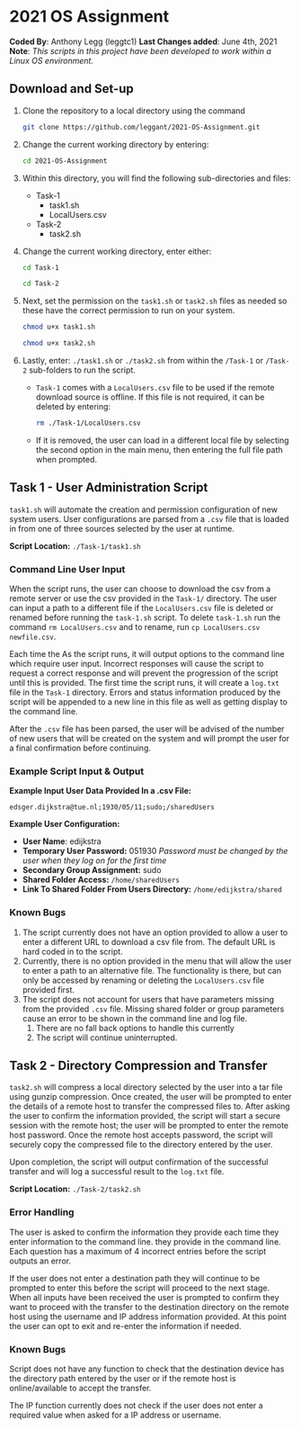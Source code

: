# 2021 OS Assignment

**Coded By**: Anthony Legg (leggtc1)
**Last Changes added**: June 4th, 2021
**Note**: *This scripts in this project have been developed to work within a Linux OS environment.*

## **Download and Set-up**

1. Clone the repository to a local directory using the command

   ```bash
   git clone https://github.com/leggant/2021-OS-Assignment.git
   ```

2. Change the current working directory by entering: 

   ```bash
   cd 2021-OS-Assignment
   ```

3. Within this directory, you will find the following sub-directories and files:
   - Task-1
     - task1.sh
     - LocalUsers.csv
   - Task-2
     - task2.sh

4. Change the current working directory, enter either: 

   ```bash
   cd Task-1
   ```

   ```bash
   cd Task-2
   ```

5. Next, set the permission on the `task1.sh` or `task2.sh` files as needed so these have the correct permission to run on your system.

   ```bash
   chmod u+x task1.sh
   ```

   ```bash
   chmod u+x task2.sh
   ```

6. Lastly, enter: `./task1.sh` or `./task2.sh` from within the `/Task-1` or `/Task-2` sub-folders to run the script.
   - `Task-1` comes with a `LocalUsers.csv` file to be used if the remote download source is offline. If this file is not required, it can be deleted by entering:

     ```bash
     rm ./Task-1/LocalUsers.csv
     ```

   - If it is removed, the user can load in a different local file by selecting the second option in the main menu, then entering the full file path when prompted.

## Task 1 - User Administration Script

`task1.sh` will automate the creation and permission configuration of new system users. User configurations are parsed from a `.csv` file that is loaded in from one of three sources selected by the user at runtime.

**Script Location:** `./Task-1/task1.sh`

### Command Line User Input

When the script runs, the user can choose to download the csv from a remote server or use the csv provided in the `Task-1/` directory. The user can input a path to a different file if the `LocalUsers.csv` file is deleted or renamed before running the `task-1.sh` script. To delete `task-1.sh` run the command `rm LocalUsers.csv` and to rename, run `cp LocalUsers.csv newfile.csv`.

Each time the As the script runs, it will output options to the command line which require user input. Incorrect responses will cause the script to request a correct response and will prevent the progression of the script until this is provided. The first time the script runs, it will create a `log.txt` file in the `Task-1` directory. Errors and status information produced by the script will be appended to a new line in this file as well as getting display to the command line. 

After the `.csv` file has been parsed, the user will be advised of the number of new users that will be created on the system and will prompt the user for a final confirmation before continuing. 

### Example Script Input & Output

**Example Input User Data Provided In a .csv File:**

```
edsger.dijkstra@tue.nl;1930/05/11;sudo;/sharedUsers
```

**Example User Configuration:**

- **User Name**: edijkstra
- **Temporary User Password:** 051930 *Password must be changed by the user when they log on for the first time*
- **Secondary Group Assignment:** sudo
- **Shared Folder Access:** `/home/sharedUsers`
- **Link To Shared Folder From Users Directory:** `/home/edijkstra/shared`

### Known Bugs

1. The script currently does not have an option provided to allow a user to enter a different URL to download a csv file from. The default URL is hard coded in to the script. 
2. Currently, there is no option provided in the menu that will allow the user to enter a path to an alternative file. The functionality is there, but can only be accessed by renaming or deleting the `LocalUsers.csv` file provided first.
3. The script does not account for users that have parameters missing from the provided `.csv` file. Missing shared folder or group parameters cause an error to be shown in the command line and log file. 
   1. There are no fall back options to handle this currently
   2. The script will continue uninterrupted.

## Task 2 - Directory Compression and Transfer

`task2.sh` will compress a local directory selected by the user into a tar file using gunzip compression. Once created, the user will be prompted to enter the details of a remote host to transfer the compressed files to. After asking the user to confirm the information provided, the script will start a secure session with the remote host; the user will be prompted to enter the remote host password. Once the remote host accepts password, the script will securely copy the compressed file to the directory entered by the user.

Upon completion, the script will output confirmation of the successful transfer and will log a successful result to the `log.txt` file.

**Script Location:** `./Task-2/task2.sh`

### Error Handling

The user is asked to confirm the information they provide each time they enter information to the command line. they provide in the command line. Each question has a maximum of 4 incorrect entries before the script outputs an error. 

If the user does not enter a destination path they will continue to be prompted to enter this before the script will proceed to the next stage. When all inputs have been received the user is prompted to confirm they want to proceed with the transfer to the destination directory on the remote host  using the username and IP address information provided. At this point the user can opt to exit and re-enter the information if needed. 

### Known Bugs

Script does not have any function to check that the destination device has the directory path entered by the user or if the remote host is online/available to accept the transfer.

The IP function currently does not check if the user does not enter a required value when asked for a IP address or username.